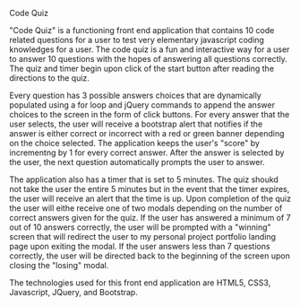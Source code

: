 Code Quiz

"Code Quiz" is a functioning front end application that contains 10 code related questions for a user to test very elementary javascript coding knowledges for a user. The code quiz is a fun and interactive way for a user to answer 10 questions with the hopes of answering all questions correctly. The quiz and timer begin upon click of the start button after reading the directions to the quiz.

Every question has 3 possible answers choices that are dynamically populated using a for loop and jQuery commands  to append the answer choices to the screen in the form of click buttons. For every answer that the user selects, the user will receive a bootstrap alert that notifies if the answer is either correct or incorrect with a red or green banner depending on the choice selected. The application keeps the user's "score" by incrementng by 1 for every correct answer. After the answer is selected by the user, the next question automatically prompts the user to answer. 

The application also has a timer that is set to 5 minutes. The quiz shoukd not take the user the entire 5 minutes but in the event that the timer expires, the user will receive an alert that the time is up. Upon completion of the quiz the user will eithe receive one of two modals depending on the number of correct answers given for the quiz. If the user has answered a minimum of 7 out of 10 answers correctly, the user will be prompted with a "winning" screen that will redirect the user to my personal project portfolio landing page upon exiting the modal. If the user answers less than 7 questions correctly, the user will be directed back to the beginning of the screen upon closing the "losing" modal. 

The technologies used for this front end application are HTML5, CSS3, Javascript, JQuery, and Bootstrap. 